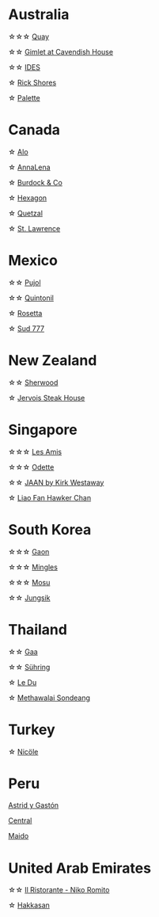 # Australia
☆☆☆ [Quay](https://www.instagram.com/p/C43wERBSe1P/?hl=en)

☆☆ [Gimlet at Cavendish House](https://www.instagram.com/p/C5k-fbHLoXK/?igsh=NTc4MTIwNjQ2YQ==)

☆☆ [IDES](https://www.instagram.com/p/C5iXbqRy2Ef/?hl=en)

☆ [Rick Shores](https://www.instagram.com/p/C5GCarQy0tq/?hl=en)

☆ [Palette](https://www.instagram.com/p/C5E7QNuyrqn/?igsh=NTc4MTIwNjQ2YQ==)

# Canada
☆ [Alo](https://www.instagram.com/p/DMuNe_DO6td/?hl=en&img_index=1)

☆ [AnnaLena](https://www.instagram.com/p/C4i405ZvhLl/?hl=en)

☆ [Burdock & Co](https://www.instagram.com/p/C4iIgPCLQiU/?hl=en)

☆ [Hexagon](https://www.instagram.com/p/DMwucUDuoiY/?utm_source=ig_web_copy_link&igsh=MzRlODBiNWFlZA==)

☆ [Quetzal](https://www.instagram.com/p/DMwKGSmSjTI/?hl=en&img_index=1)

☆ [St. Lawrence](https://www.instagram.com/p/DOggvzGEWcY/?hl=en&img_index=1)

# Mexico
☆☆ [Pujol](https://www.instagram.com/p/C0ddiLSuzOq/?hl=en)

☆☆ [Quintonil](https://www.instagram.com/p/C0db8wEOMqo/?hl=en)

☆ [Rosetta](https://www.instagram.com/p/C0h18xaPCpr/?hl=en)

☆ [Sud 777](https://www.instagram.com/p/C4eHiBMPXFs/?hl=en)

# New Zealand
☆☆ [Sherwood](https://www.instagram.com/p/C5QWL8GyDtz/?igsh=NTc4MTIwNjQ2YQ==)

☆ [Jervois Steak House](https://www.instagram.com/p/C5cGa6SP_6X/?igsh=NTc4MTIwNjQ2YQ==)

# Singapore
☆☆☆ [Les Amis](https://www.instagram.com/p/C0dlk_LOV5v/?hl=en)

☆☆☆ [Odette](https://www.instagram.com/p/C0gH4ShO30z/?hl=en)

☆☆ [JAAN by Kirk Westaway](https://www.instagram.com/p/DCpgOx5zDx7/?hl=en)

☆ [Liao Fan Hawker Chan](https://www.instagram.com/p/C4TPmeNR5rO/?hl=en)

# South Korea
☆☆☆ [Gaon](https://www.instagram.com/p/C2VuC2vyO4x/?hl=en)

☆☆☆ [Mingles](https://www.instagram.com/p/C0labBROHUs/?hl=en)

☆☆☆ [Mosu](https://www.instagram.com/p/C4TSawOxrUD/?hl=en)

☆☆ [Jungsik](https://www.instagram.com/p/C0v1IPBu7DI/?hl=en)

# Thailand
☆☆ [Gaa](https://www.instagram.com/p/C01q0T_uvYq/?hl=en)

☆☆ [Sühring](https://www.instagram.com/p/C0la60EOtBr/?hl=en)

☆ [Le Du](https://www.instagram.com/p/C0hig7zSF_g/?hl=en)

☆ [Methawalai Sondeang](https://www.instagram.com/p/C4V6CpnxkqV/?hl=en)

# Turkey
☆ [Nicöle](https://www.instagram.com/p/C0o04bBrAXv/?hl=en)

# Peru
[Astrid y Gastón](https://www.instagram.com/p/C0vzpoWu1nh/?hl=en)

[Central](https://www.instagram.com/p/C0gQIfQOEux/?hl=en)

[Maido](https://www.instagram.com/p/C0h21OUPkQu/?hl=en)

# United Arab Emirates
☆☆ [Il Ristorante - Niko Romito](https://www.instagram.com/p/C0hsGCLxjF1/?hl=en)

☆ [Hakkasan](https://www.instagram.com/p/C4qE2iuLyv2/?hl=en)

